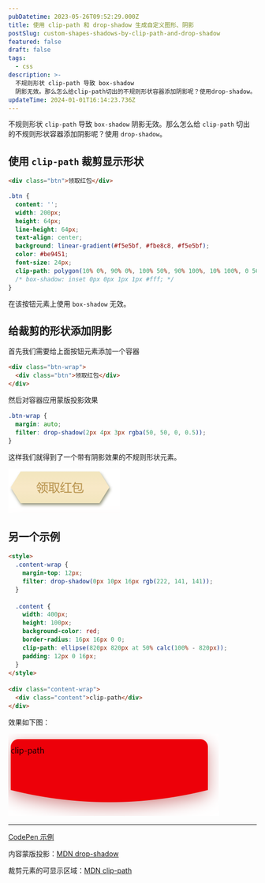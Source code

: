 ```yaml
---
pubDatetime: 2023-05-26T09:52:29.000Z
title: 使用 clip-path 和 drop-shadow 生成自定义图形、阴影
postSlug: custom-shapes-shadows-by-clip-path-and-drop-shadow
featured: false
draft: false
tags:
  - css
description: >-
  不规则形状 clip-path 导致 box-shadow
  阴影无效。那么怎么给clip-path切出的不规则形状容器添加阴影呢？使用drop-shadow。
updateTime: 2024-01-01T16:14:23.736Z
---
```


不规则形状 `clip-path` 导致 `box-shadow` 阴影无效。那么怎么给 `clip-path` 切出的不规则形状容器添加阴影呢？使用 `drop-shadow`。

## 使用 `clip-path` 裁剪显示形状

```html
<div class="btn">领取红包</div>
```

```css
.btn {
  content: '';
  width: 200px;
  height: 64px;
  line-height: 64px;
  text-align: center;
  background: linear-gradient(#f5e5bf, #fbe8c8, #f5e5bf);
  color: #be9451;
  font-size: 24px;
  clip-path: polygon(10% 0%, 90% 0%, 100% 50%, 90% 100%, 10% 100%, 0 50%);
  /* box-shadow: inset 0px 0px 1px 1px #fff; */
}
```

在该按钮元素上使用 `box-shadow` 无效。

## 给裁剪的形状添加阴影

首先我们需要给上面按钮元素添加一个容器

```html
<div class="btn-wrap">
  <div class="btn">领取红包</div>
</div>
```

然后对容器应用蒙版投影效果

```css
.btn-wrap {
  margin: auto;
  filter: drop-shadow(2px 4px 3px rgba(50, 50, 0, 0.5));
}
```

这样我们就得到了一个带有阴影效果的不规则形状元素。

![带有阴影效果的不规则形状元素](../../assets/images/custom-shapes-shadows-by-clip-path-and-drop-shadow-1.png)

## 另一个示例

```html
<style>
  .content-wrap {
    margin-top: 12px;
    filter: drop-shadow(0px 10px 16px rgb(222, 141, 141));
  }

  .content {
    width: 400px;
    height: 100px;
    background-color: red;
    border-radius: 16px 16px 0 0;
    clip-path: ellipse(820px 820px at 50% calc(100% - 820px));
    padding: 12px 0 16px;
  }
</style>

<div class="content-wrap">
  <div class="content">clip-path</div>
</div>
```

效果如下图：

![带有阴影效果的不规则形状元素](../../assets/images/custom-shapes-shadows-by-clip-path-and-drop-shadow-2.png)

---

[CodePen 示例](https://codepen.io/wtto00/pen/NWOJVbe?editors=1100)

内容蒙版投影：[MDN drop-shadow](https://developer.mozilla.org/zh-CN/docs/Web/S/filter-function/drop-shadow)

裁剪元素的可显示区域：[MDN clip-path](https://developer.mozilla.org/zh-CN/docs/Web/CSS/clip-path)
